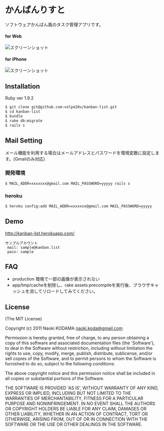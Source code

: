 # かんばんりすと

ソフトウェアかんばん風のタスク管理アプリです。

#### for Web
![スクリーンショット](https://dl.dropboxusercontent.com/u/1215986/kanban-list.png)
#### for iPhone
![スクリーンショット](https://dl.dropboxusercontent.com/u/1215986/kanban-list_iphone.png)

## Installation

Ruby ver 1.9.2

```bash
$ git clone git@github.com:volpe28v/kanban-list.git
$ cd kanban-list
$ bundle
$ rake db:migrate
$ rails s
```

## Mail Setting

メール機能を利用する場合はメールアドレスとパスワードを環境変数に設定します。(Gmailのみ対応)
### 開発環境
```bash
$ MAIL_ADDR=xxxxxxx@gmail.com MAIL_PASSWORD=yyyyy rails s
```

### heroku
```bash
$ heroku config:add MAIL_ADDR=xxxxxxx@gmail.com MAIL_PASSWORD=yyyyy
```
## Demo
http://kanban-list.herokuapp.com/

```
サンプルアカウント
 mail: sample@kanban.list
 pass: sample
```

## FAQ
- production 環境で一部の画像が表示されない
 - app/tmp/cacheを削除し、rake assets:precompileを実行後、ブラウザキャッシュを消してリロードしてみてください。

## License
(The MIT License)

Copyright (c) 2011 Naoki KODAMA <naoki.koda@gmail.com>

Permission is hereby granted, free of charge, to any person obtaining a copy of this software and associated documentation files (the 'Software'), to deal in the Software without restriction, including without limitation the rights to use, copy, modify, merge, publish, distribute, sublicense, and/or sell copies of the Software, and to permit persons to whom the Software is furnished to do so, subject to the following conditions:

The above copyright notice and this permission notice shall be included in all copies or substantial portions of the Software.

THE SOFTWARE IS PROVIDED 'AS IS', WITHOUT WARRANTY OF ANY KIND, EXPRESS OR IMPLIED, INCLUDING BUT NOT LIMITED TO THE WARRANTIES OF MERCHANTABILITY, FITNESS FOR A PARTICULAR PURPOSE AND NONINFRINGEMENT. IN NO EVENT SHALL THE AUTHORS OR COPYRIGHT HOLDERS BE LIABLE FOR ANY CLAIM, DAMAGES OR OTHER LIABILITY, WHETHER IN AN ACTION OF CONTRACT, TORT OR OTHERWISE, ARISING FROM, OUT OF OR IN CONNECTION WITH THE SOFTWARE OR THE USE OR OTHER DEALINGS IN THE SOFTWARE.

